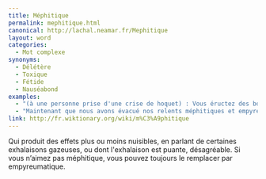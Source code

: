 ```yaml
---
title: Méphitique
permalink: mephitique.html
canonical: http://lachal.neamar.fr/Mephitique
layout: word
categories:
  - Mot complexe
synonyms:
  - Délétère
  - Toxique
  - Fétide
  - Nauséabond
examples:
  - "(à une personne prise d'une crise de hoquet) : Vous éructez des borborygmes méphitiques…"
  - "Maintenant que nous avons évacué nos relents méphitiques et empyreumatiques, …"
link: http://fr.wiktionary.org/wiki/m%C3%A9phitique
---
```


Qui produit des effets plus ou moins nuisibles, en parlant de certaines exhalaisons gazeuses, ou dont l'exhalaison est puante, désagréable. Si vous n’aimez pas méphitique, vous pouvez toujours le remplacer par empyreumatique.

